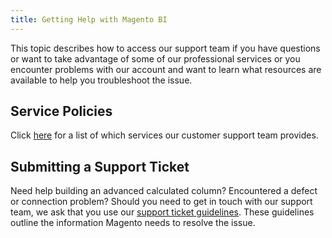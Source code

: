 ```yaml
---
title: Getting Help with Magento BI
---
```


This topic describes how to access our support team if you have questions or want to take advantage of some of our professional services or you encounter problems with our account and want to learn what resources are available to help you troubleshoot the issue.

## Service Policies

Click [here](https://support.magento.com/hc/en-us/articles/360016730811) for a list of which services our customer support team provides.

## Submitting a Support Ticket

Need help building an advanced calculated column? Encountered a defect or connection problem? Should you need to get in touch with our support team, we ask that you use our [support ticket guidelines](https://support.magento.com/hc/en-us/articles/360016730351). These guidelines outline the information Magento needs to resolve the issue.

